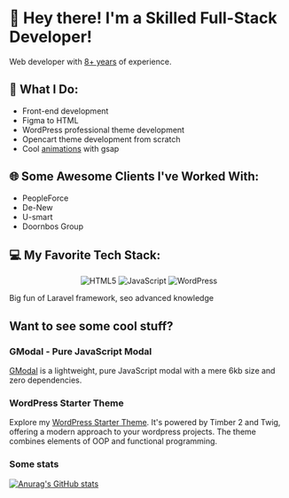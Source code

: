 # 👋 Hey there! I'm a Skilled Full-Stack Developer!

Web developer with [8+ years]([https://lastofpudge.github.io/next-portfolio/cv.pdf](https://raw.githubusercontent.com/lastofpudge/lastofpudge/main/cv.pdf)) of experience.

## 🚀 What I Do:
- Front-end development
- Figma to HTML
- WordPress professional theme development
- Opencart theme development from scratch
- Cool [animations](https://lastofpudge.github.io/next-portfolio/) with gsap

## 🌐 Some Awesome Clients I've Worked With:
- PeopleForce
- De-New
- U-smart
- Doornbos Group

## 💻 My Favorite Tech Stack:

<div align="center">
  
  ![HTML5](https://img.shields.io/badge/html5-%23E34F26.svg?style=for-the-badge&logo=html5&logoColor=white)
  ![JavaScript](https://img.shields.io/badge/javascript-%23323330.svg?style=for-the-badge&logo=javascript&logoColor=%23F7DF1E)
  ![WordPress](https://img.shields.io/badge/WordPress-%23117AC9.svg?style=for-the-badge&logo=WordPress&logoColor=white)

</div>

Big fun of Laravel framework, seo advanced knowledge

## Want to see some cool stuff?
### GModal - Pure JavaScript Modal
[GModal](https://github.com/lastofpudge/GModal) is a lightweight, pure JavaScript modal with a mere 6kb size and zero dependencies.

### WordPress Starter Theme
Explore my [WordPress Starter Theme](https://github.com/lastofpudge/wp-theme). It's powered by Timber 2 and Twig, offering a modern approach to your wordpress projects. The theme combines elements of OOP and functional programming.

### Some stats
[![Anurag's GitHub stats](https://github-readme-stats.vercel.app/api?username=lastofpudge&show_icons=true&theme=tokyonight)](https://github.com/lastofpudge/github-readme-stats)
